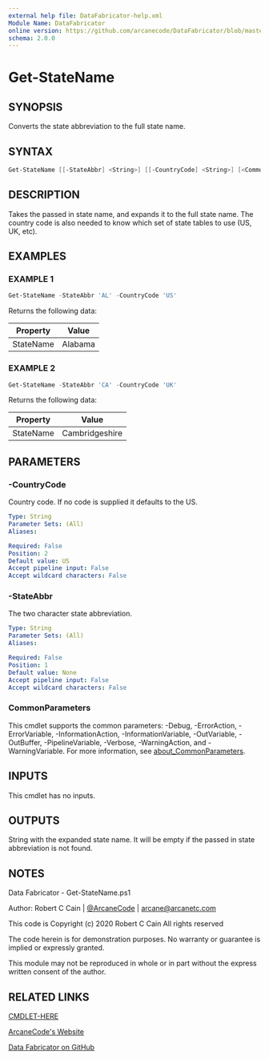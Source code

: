 ```yaml
---
external help file: DataFabricator-help.xml
Module Name: DataFabricator
online version: https://github.com/arcanecode/DataFabricator/blob/master/Documentation/CMDLET-HERE.md
schema: 2.0.0
---
```


# Get-StateName

## SYNOPSIS

Converts the state abbreviation to the full state name.

## SYNTAX

```powershell
Get-StateName [[-StateAbbr] <String>] [[-CountryCode] <String>] [<CommonParameters>]
```

## DESCRIPTION

Takes the passed in state name, and expands it to the full state name.
The country code is also needed to know which set of state tables to use (US, UK, etc).

## EXAMPLES

### EXAMPLE 1

```powershell
Get-StateName -StateAbbr 'AL' -CountryCode 'US'
```

Returns the following data:


Property | Value
| ----- | ------ |
StateName | Alabama

### EXAMPLE 2

```powershell
Get-StateName -StateAbbr 'CA' -CountryCode 'UK'
```

Returns the following data:


Property | Value
| ----- | ------ |
StateName | Cambridgeshire

## PARAMETERS

### -CountryCode

Country code.
If no code is supplied it defaults to the US.

```yaml
Type: String
Parameter Sets: (All)
Aliases:

Required: False
Position: 2
Default value: US
Accept pipeline input: False
Accept wildcard characters: False
```

### -StateAbbr

The two character state abbreviation.

```yaml
Type: String
Parameter Sets: (All)
Aliases:

Required: False
Position: 1
Default value: None
Accept pipeline input: False
Accept wildcard characters: False
```

### CommonParameters

This cmdlet supports the common parameters: -Debug, -ErrorAction, -ErrorVariable, -InformationAction, -InformationVariable, -OutVariable, -OutBuffer, -PipelineVariable, -Verbose, -WarningAction, and -WarningVariable. For more information, see [about_CommonParameters](http://go.microsoft.com/fwlink/?LinkID=113216).

## INPUTS

This cmdlet has no inputs.

## OUTPUTS

String with the expanded state name. It will be empty if the passed in state abbreviation is not found.

## NOTES

Data Fabricator - Get-StateName.ps1

Author: Robert C Cain | [@ArcaneCode](https://twitter.com/arcanecode) | arcane@arcanetc.com

This code is Copyright (c) 2020 Robert C Cain All rights reserved

The code herein is for demonstration purposes.
No warranty or guarantee is implied or expressly granted.

This module may not be reproduced in whole or in part without
the express written consent of the author.

## RELATED LINKS

[CMDLET-HERE](https://github.com/arcanecode/DataFabricator/blob/master/Documentation/CMDLET-HERE.md)

[ArcaneCode's Website](http://arcanecode.me)

[Data Fabricator on GitHub](http://datafabricator.com)
